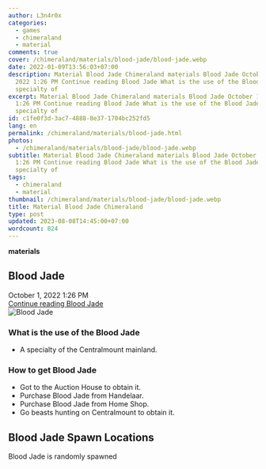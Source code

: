 ```yaml
---
author: L3n4r0x
categories:
  - games
  - chimeraland
  - material
comments: true
cover: /chimeraland/materials/blood-jade/blood-jade.webp
date: 2022-01-09T13:56:03+07:00
description: Material Blood Jade Chimeraland materials Blood Jade October 1,
  2022 1:26 PM Continue reading Blood Jade What is the use of the Blood Jade A
  specialty of
excerpt: Material Blood Jade Chimeraland materials Blood Jade October 1, 2022
  1:26 PM Continue reading Blood Jade What is the use of the Blood Jade A
  specialty of
id: c1fe0f3d-3ac7-4888-8e37-1704bc252fd5
lang: en
permalink: /chimeraland/materials/blood-jade.html
photos:
  - /chimeraland/materials/blood-jade/blood-jade.webp
subtitle: Material Blood Jade Chimeraland materials Blood Jade October 1, 2022
  1:26 PM Continue reading Blood Jade What is the use of the Blood Jade A
  specialty of
tags:
  - chimeraland
  - material
thumbnail: /chimeraland/materials/blood-jade/blood-jade.webp
title: Material Blood Jade Chimeraland
type: post
updated: 2023-08-08T14:45:00+07:00
wordcount: 824
---
```


<link
  rel="stylesheet"
  href="https://rawcdn.githack.com/dimaslanjaka/Web-Manajemen/870a349/css/bootstrap-5-3-0-alpha3-wrapper.css"
/>
<section id="bootstrap-wrapper">
  <div data-bs-theme="dark">
    <div
      class="row g-0 border rounded overflow-hidden flex-md-row mb-4 shadow-sm position-relative bg-dark text-light"
    >
      <div class="col p-4 d-flex flex-column position-static">
        <strong class="d-inline-block mb-2 text-success">materials</strong>
        <h2 class="mb-0">Blood Jade</h2>
        <div class="mb-1 text-muted">October 1, 2022 1:26 PM</div>
        <a
          href="/chimeraland/materials/blood-jade.html"
          class="stretched-link d-none text-primary"
          >Continue reading Blood Jade</a
        >
      </div>
      <div class="col-auto d-none d-md-block d-lg-block">
        <img
          src="https://www.webmanajemen.com/chimeraland/materials/blood-jade/blood-jade.webp"
          alt="Blood Jade"
        />
      </div>
    </div>
    <div class="row">
      <div class="col-lg-6 col-12 mb-2">
        <div class="card">
          <div class="card-body">
            <h3 class="card-title">What is the use of the Blood Jade</h3>
            <div class="card-text">
              <ul>
                <li>A specialty of the Centralmount mainland.</li>
              </ul>
            </div>
          </div>
        </div>
      </div>
      <div class="col-lg-6 col-12 mb-2">
        <div class="card">
          <div class="card-body">
            <h3 class="card-title">How to get Blood Jade</h3>
            <div class="card-text">
              <ul>
                <li>Got to the Auction House to obtain it.</li>
                <li>Purchase Blood Jade from Handelaar.</li>
                <li>Purchase Blood Jade from Home Shop.</li>
                <li>Go beasts hunting on Centralmount to obtain it.</li>
              </ul>
            </div>
          </div>
        </div>
      </div>
      <div class="col-12 mb-2">
        <h2>Blood Jade Spawn Locations</h2>
        <p>Blood Jade is randomly spawned</p>
      </div>
    </div>
  </div>
</section>